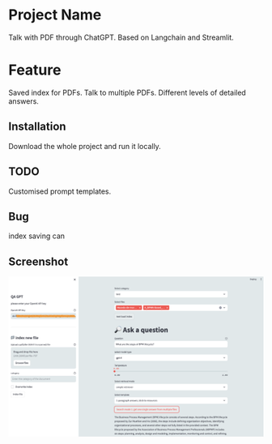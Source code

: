
# Project Name

Talk with PDF through ChatGPT.
Based on Langchain and Streamlit.

# Feature

Saved index for PDFs.
Talk to multiple PDFs.
Different levels of detailed answers.

## Installation

Download the whole project and run it locally.

## TODO

Customised prompt templates.

## Bug

index saving can 

## Screenshot

![screenshot](screenshot.png)